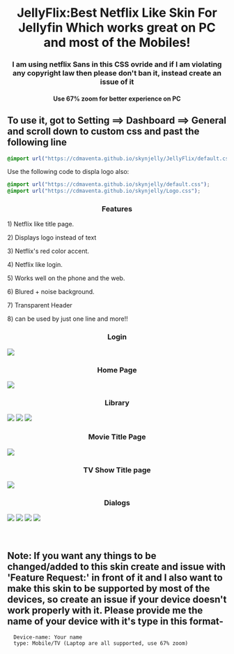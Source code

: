 <div align="center">
<h1>JellyFlix:Best Netflix Like Skin For Jellyfin Which works great on PC and most of the Mobiles!</h1>
<h3>I am using netflix Sans in this CSS ovride and if I am violating any copyright law then please don't ban it, instead create an issue of it</h3>
<h4>Use 67% zoom for better experience on PC</h4>  
</div>
<h2> To use it, got to Setting ==> Dashboard ==> General and scroll down to custom css and past the following line</h2>


```css
@import url("https://cdmaventa.github.io/skynjelly/JellyFlix/default.css");
```

Use the following code to displa logo also:

```css
@import url("https://cdmaventa.github.io/skynjelly/default.css");
@import url("https://cdmaventa.github.io/skynjelly/Logo.css");
```
<div class="listCont">
  <h3 align="center"> Features </h3>
  <div class="list" style="display: block;">
    <p>1) Netflix like title page.</p>
    <p>2) Displays logo instead of text</p>
    <p>3) Netflix's red color accent.</p>
    <p>4) Netflix like login.</p>
    <p>5) Works well on the phone and the web.</p>
    <p>6) Blured + noise background.</p>
    <p>7) Transparent Header</p>
    <p>8) can be used by just one line and more!!</p>
  </div>
</div>

<div class="imagesCont">
  <div class="Login">
    <h3 align="center">Login</h3>
    <img src="https://cdmaventa.github.io/skynjelly/img/Login.jpg">
  </div>
  <div class="home">
    <h3 align="center">Home Page</h3>
    <img src="https://cdmaventa.github.io/skynjelly/img/Home.jpg">
  </div>  
  <div class="lib">
    <h3 align="center">Library</h3>
    <img src="https://cdmaventa.github.io/skynjelly/img/Movies.jpg">
    <img src="https://cdmaventa.github.io/skynjelly/img/TV%20Shows.jpg">
    <img src="https://cdmaventa.github.io/skynjelly/img/Collections.jpg">
  </div>
  <div class="titleMov">
    <h3 align="center">Movie Title Page</h3>
    <img src="https://cdmaventa.github.io/skynjelly/img/Title%20Page-Movie.jpg">
  </div>
  <div class="titleTv">
    <h3 align="center">TV Show Title page</h3>
    <img src="https://cdmaventa.github.io/skynjelly/img/Title%20Page-TV.jpg">
  </div>
  <div class="dia">
  <h3 align="center">Dialogs</h3>
  <img src="https://cdmaventa.github.io/skynjelly/img/Menu.jpg">
  <img src="https://cdmaventa.github.io/skynjelly/img/Dialog-1.jpg">
  <img src="https://cdmaventa.github.io/skynjelly/img/Dialog-2.jpg">
  <img src="https://cdmaventa.github.io/skynjelly/img/Dialog-3.jpg">
  </div>
</div>
<br>
<br>
<div class="note">
  <h2>Note: If you want any things to be changed/added to this skin create and issue with 'Feature Request:' in front of it and I also want to make this skin to be supported by most of the devices, so create an issue if your device doesn't work properly with it. Please provide me the name of your device with it's type in this format-<br></h2>

  ```
    Device-name: Your name
    type: Mobile/TV (Laptop are all supported, use 67% zoom)
  ```
</div>
